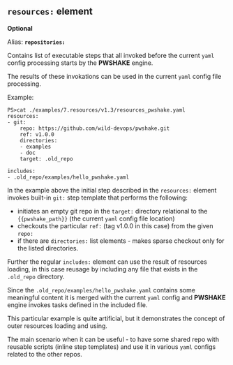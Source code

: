 ## **`resources:` element**

**Optional**

Alias: **`repositories:`**

Contains list of executable steps that all invoked before the current `yaml` config processing starts by the **PWSHAKE** engine.

The results of these invokations can be used in the current `yaml` config file processing.

Example:
```
PS>cat ./examples/7.resources/v1.3/resources_pwshake.yaml
resources:
- git:
    repo: https://github.com/wild-devops/pwshake.git
    ref: v1.0.0
    directories:
    - examples
    - doc
    target: .old_repo

includes:
- .old_repo/examples/hello_pwshake.yaml
```
In the example above the initial step described in the `resources:` element invokes built-in `git:` step template that performs the following:
* initiates an empty git repo in the `target:` directory relational to the `{{pwshake_path}}` (the current `yaml` config file location)
* checkouts the particular `ref:` (tag v1.0.0 in this case) from the given `repo:`
* if there are `directories:` list elements - makes sparse checkout only for the listed directories.

Further the regular `includes:` element can use  the result of resources loading, in this case reusage by including any file that exists in the `.old_repo` directory.

Since the `.old_repo/examples/hello_pwshake.yaml` contains some meaningful content it is merged with the current `yaml` config and **PWSHAKE** engine invokes tasks defined in the included file.

This particular example is quite artificial, but it demonstrates the concept of outer resources loading and using.

The main scenario when it can be useful - to have some shared repo with reusable scripts (inline step templates) and use it in various `yaml` configs related to the other repos.
